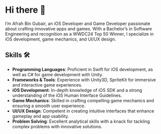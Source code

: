 # Hi there 👋
I’m Afrah Bin Gubair, an iOS Developer and Game Developer passionate about crafting innovative apps and games. With a Bachelor’s in Software Engineering and recognition as a WWDC24 Top 50 Winner, I specialize in iOS development, game mechanics, and UI/UX design.

## Skills 🛠️

- **Programming Languages**: Proficient in Swift for iOS development, as well as C# for game development with Unity.
- **Frameworks & Tools**: Experience with Unity3D, SpriteKit for immersive and interactive game experiences.
- **iOS Development**: In-depth knowledge of iOS SDK and a strong understanding of the iOS Human Interface Guidelines.
- **Game Mechanics**: Skilled in crafting compelling game mechanics and ensuring a smooth user experience.
- **UI/UX Design**: Competent in creating intuitive interfaces that enhance gameplay and app usability.
- **Problem Solving**: Excellent analytical skills with a knack for tackling complex problems with innovative solutions.

<!--
**Afrah-saleh/Afrah-saleh** is a ✨ _special_ ✨ repository because its `README.md` (this file) appears on your GitHub profile.

Here are some ideas to get you started:

- 🔭 I’m currently working on ...
- 🌱 I’m currently learning ...
- 👯 I’m looking to collaborate on ...
- 🤔 I’m looking for help with ...
- 💬 Ask me about ...
- 📫 How to reach me: ...
- 😄 Pronouns: ...
- ⚡ Fun fact: ...
-->
